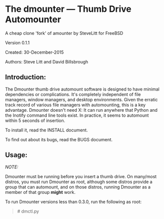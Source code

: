 # The dmounter &#8212; Thumb Drive Automounter

A cheap clone 'fork' of amounter by SteveLitt for FreeBSD

Version 0.1.1

Created: 30-December-2015

Authors: Steve Litt and David Billsbrough

## Introduction:

The Dmounter thumb drive automount software is designed to have minimal
dependencies or complications. It's completely independent of file
managers, window managers, and desktop environments. Given the erratic
track record of various file managers with automounting, this is a key
advantage. Dmounter doesn't need X: It can run anywhere that Python and
the Inotify command line tools exist. In practice, it seems to automount
within 5 seconds of insertion.

To install it, read the INSTALL document.

To find out about its bugs, read the BUGS document.

## Usage: 

_NOTE:_

Dmounter must be running before you insert a thumb drive.  On many/most
distros, you must run Dmounter as root, although some distros provide
a group that can automount, and on those distros, running Dmounter as
a member of that group **might** work.

To run Dmounter versions less than  0.3.0, run the following as root:

> \# dmctl.py
